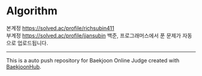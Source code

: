 # Algorithm
본계정 https://solved.ac/profile/richsubin411  <br>
부계정 https://solved.ac/profile/jjansubin
백준, 프로그래머스에서 푼 문제가 자동으로 업로드됩니다.
<br><hr>
This is a auto push repository for Baekjoon Online Judge created with [BaekjoonHub](https://github.com/BaekjoonHub/BaekjoonHub).
